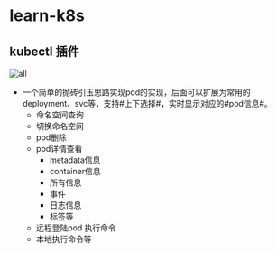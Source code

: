 # learn-k8s
## kubectl 插件
![all](https://github.com/JasinlikeEatingOrange/learn-k8s/assets/35122784/e42e7f96-5244-4315-82af-9a6b8e398bac)
+ 一个简单的抛砖引玉思路实现pod的实现，后面可以扩展为常用的deployment、svc等，支持#上下选择#，实时显示对应的#pod信息#。 
  + 命名空间查询
  + 切换命名空间
  + pod删除
  + pod详情查看
    + metadata信息
    + container信息
    + 所有信息
    + 事件
    + 日志信息
    + 标签等
  + 远程登陆pod 执行命令
  +  本地执行命令等
